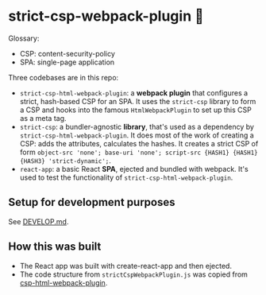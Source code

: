 # strict-csp-webpack-plugin 🦌

Glossary:

- CSP: content-security-policy
- SPA: single-page application

Three codebases are in this repo:

- `strict-csp-html-webpack-plugin`: a **webpack plugin** that configures a strict, hash-based CSP for an SPA. It uses the `strict-csp` library to form a CSP and hooks into the famous `HtmlWebpackPlugin` to set up this CSP as a meta tag.
- `strict-csp`: a bundler-agnostic **library**, that's used as a dependency by `strict-csp-html-webpack-plugin`. It does most of the work of creating a CSP: adds the attributes, calculates the hashes. It creates a strict CSP of form `object-src 'none'; base-uri 'none'; script-src {HASH1} {HASH1} {HASH3} 'strict-dynamic';`.
- `react-app`: a basic React **SPA**, ejected and bundled with webpack. It's used to test the functionality of `strict-csp-html-webpack-plugin`.

## Setup for development purposes

See [DEVELOP.md](/docs/DEVELOP.md).

## How this was built

- The React app was built with create-react-app and then ejected.
- The code structure from `strictCspWebpackPlugin.js` was copied from [csp-html-webpack-plugin](https://github.com/slackhq/csp-html-webpack-plugin/issues/76).

